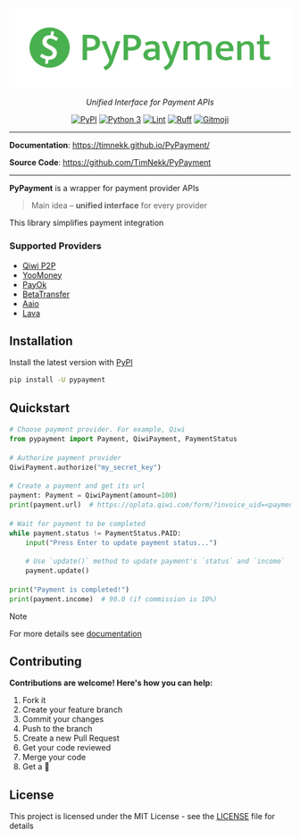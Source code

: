 <div align="center">
    <img src="docs/assets/banner.png" alt="PyPayment">
    <p><em>Unified Interface for Payment APIs</em></p>
    <div>
        <a href="https://pypi.org/project/pypayment/" target="_blank"><img
            alt="PyPI"
            src="https://img.shields.io/pypi/v/pypayment?color=49b04f&style=flat-square"
        ></a>
        <a href="https://www.python.org/" target="_blank"><img 
            alt="Python 3"
            src="https://img.shields.io/pypi/pyversions/pypayment?color=49b04f&style=flat-square"
        ></a>
        <a href="https://github.com/TimNekk/PyPayment/blob/main/.github/workflows/lint.yml" target="_blank"><img
            alt="Lint"
            src="https://img.shields.io/github/actions/workflow/status/TimNekk/PyPayment/lint.yml?color=49b04f&label=Lint&style=flat-square"
        ></a>
        <a href="https://github.com/astral-sh/ruff" target="_blank"><img
            alt="Ruff"
            src="https://img.shields.io/endpoint?url=https://raw.githubusercontent.com/astral-sh/ruff/main/assets/badge/v2.json&color=49b04f&style=flat-square"
        ></a>
        <a href="https://gitmoji.dev" target="_blank"><img
            alt="Gitmoji"
            src="https://img.shields.io/badge/gitmoji-%20😜%20😍-FFDD67.svg?color=49b04f&style=flat-square"
        ></a>
    </div>
</div>


---

**Documentation**: <a href="https://timnekk.github.io/PyPayment/" target="_blank">https://timnekk.github.io/PyPayment/</a>

**Source Code**: <a href="https://github.com/TimNekk/PyPayment" target="_blank">https://github.com/TimNekk/PyPayment</a>

---

**PyPayment** is a wrapper for payment provider APIs

> Main idea – **unified interface** for every provider

This library simplifies payment integration

### Supported Providers

- [Qiwi P2P](https://p2p.qiwi.com/)
- [YooMoney](https://yoomoney.ru/)
- [PayOk](https://payok.online/)
- [BetaTransfer](https://betatransfer.io/)
- [Aaio](https://aaio.so/)
- [Lava](https://lava.kz/)

## Installation

Install the latest version with [PyPI](https://pypi.org/project/pypayment/)

```bash
pip install -U pypayment
```

## Quickstart

```python
# Choose payment provider. For example, Qiwi
from pypayment import Payment, QiwiPayment, PaymentStatus

# Authorize payment provider
QiwiPayment.authorize("my_secret_key")

# Create a payment and get its url
payment: Payment = QiwiPayment(amount=100)
print(payment.url)  # https://oplata.qiwi.com/form/?invoice_uid=<payment_unique_id>

# Wait for payment to be completed
while payment.status != PaymentStatus.PAID:
    input("Press Enter to update payment status...")

    # Use `update()` method to update payment's `status` and `income`
    payment.update()

print("Payment is completed!")
print(payment.income)  # 90.0 (if commission is 10%)
```

> [!NOTE]
> For more details see [documentation](https://timnekk.github.io/PyPayment/)

## Contributing

**Contributions are welcome! Here's how you can help:**

1. Fork it
2. Create your feature branch
3. Commit your changes
4. Push to the branch
5. Create a new Pull Request
6. Get your code reviewed
7. Merge your code
8. Get a 🌟

## License

This project is licensed under the MIT License - see the [LICENSE](LICENSE) file for details